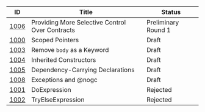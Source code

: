 |                  ID|                           Title|  Status|
|--------------------|--------------------------------|--------|
|[1006](./DIP1006.md)|Providing More Selective Control Over Contracts|Preliminary Round 1|
|[1000](./DIP1000.md)|                 Scoped Pointers|Draft|
|[1003](./DIP1003.md)|      Remove `body` as a Keyword|Draft|
|[1004](./DIP1004.md)|          Inherited Constructors|Draft|
|[1005](./DIP1005.md)|Dependency-Carrying Declarations|Draft|
|[1008](./DIP1008.md)|            Exceptions and @nogc|Draft|
|[1001](./DIP1001.md)|                    DoExpression|Rejected|
|[1002](./DIP1002.md)|               TryElseExpression|Rejected|
